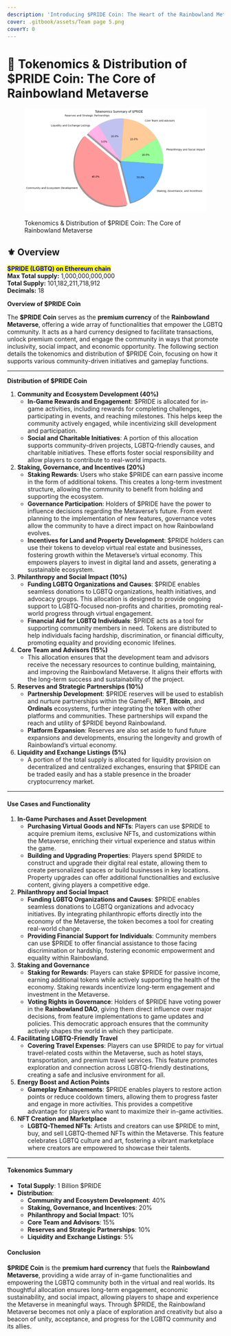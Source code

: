 ```yaml
---
description: 'Introducing $PRIDE Coin: The Heart of the Rainbowland Metaverse'
cover: .gitbook/assets/Team page 5.png
coverY: 0
---
```


# 🏦 Tokenomics & Distribution of $PRIDE Coin: The Core of Rainbowland Metaverse

<figure><img src=".gitbook/assets/download.png" alt=""><figcaption><p>Tokenomics &#x26; Distribution of $PRIDE Coin: The Core of Rainbowland Metaverse</p></figcaption></figure>

## ⚜️ Overview

<mark style="color:blue;">**$PRIDE (LGBTQ) on Ethereum chain**</mark>\
**Max Total supply:** 1,000,000,000,000\
**Total Supply:** 101,182,211,718,912\
**Decimals:** 18

**Overview of $PRIDE Coin**

The **$PRIDE Coin** serves as the **premium currency** of the **Rainbowland Metaverse**, offering a wide array of functionalities that empower the LGBTQ community. It acts as a hard currency designed to facilitate transactions, unlock premium content, and engage the community in ways that promote inclusivity, social impact, and economic opportunity. The following section details the tokenomics and distribution of $PRIDE Coin, focusing on how it supports various community-driven initiatives and gameplay functions.

***

**Distribution of $PRIDE Coin**

1. **Community and Ecosystem Development (40%)**
   * **In-Game Rewards and Engagement**: $PRIDE is allocated for in-game activities, including rewards for completing challenges, participating in events, and reaching milestones. This helps keep the community actively engaged, while incentivizing skill development and participation.
   * **Social and Charitable Initiatives**: A portion of this allocation supports community-driven projects, LGBTQ-friendly causes, and charitable initiatives. These efforts foster social responsibility and allow players to contribute to real-world impacts.
2. **Staking, Governance, and Incentives (20%)**
   * **Staking Rewards**: Users who stake $PRIDE can earn passive income in the form of additional tokens. This creates a long-term investment structure, allowing the community to benefit from holding and supporting the ecosystem.
   * **Governance Participation**: Holders of $PRIDE have the power to influence decisions regarding the Metaverse’s future. From event planning to the implementation of new features, governance votes allow the community to have a direct impact on how Rainbowland evolves.
   * **Incentives for Land and Property Development**: $PRIDE holders can use their tokens to develop virtual real estate and businesses, fostering growth within the Metaverse’s virtual economy. This empowers players to invest in digital land and assets, generating a sustainable ecosystem.
3. **Philanthropy and Social Impact (10%)**
   * **Funding LGBTQ Organizations and Causes**: $PRIDE enables seamless donations to LGBTQ organizations, health initiatives, and advocacy groups. This allocation is designed to provide ongoing support to LGBTQ-focused non-profits and charities, promoting real-world progress through virtual engagement.
   * **Financial Aid for LGBTQ Individuals**: $PRIDE acts as a tool for supporting community members in need. Tokens are distributed to help individuals facing hardship, discrimination, or financial difficulty, promoting equality and providing economic lifelines.
4. **Core Team and Advisors (15%)**
   * This allocation ensures that the development team and advisors receive the necessary resources to continue building, maintaining, and improving the Rainbowland Metaverse. It aligns their efforts with the long-term success and sustainability of the project.
5. **Reserves and Strategic Partnerships (10%)**
   * **Partnership Development**: $PRIDE reserves will be used to establish and nurture partnerships within the GameFi, **NFT**, **Bitcoin**, and **Ordinals** ecosystems, further integrating the token with other platforms and communities. These partnerships will expand the reach and utility of $PRIDE beyond Rainbowland.
   * **Platform Expansion**: Reserves are also set aside to fund future expansions and developments, ensuring the longevity and growth of Rainbowland’s virtual economy.
6. **Liquidity and Exchange Listings (5%)**
   * A portion of the total supply is allocated for liquidity provision on decentralized and centralized exchanges, ensuring that $PRIDE can be traded easily and has a stable presence in the broader cryptocurrency market.

***

#### **Use Cases and Functionality**

1. **In-Game Purchases and Asset Development**
   * **Purchasing Virtual Goods and NFTs**: Players can use $PRIDE to acquire premium items, exclusive NFTs, and customizations within the Metaverse, enriching their virtual experience and status within the game.
   * **Building and Upgrading Properties**: Players spend $PRIDE to construct and upgrade their digital real estate, allowing them to create personalized spaces or build businesses in key locations. Property upgrades can offer additional functionalities and exclusive content, giving players a competitive edge.
2. **Philanthropy and Social Impact**
   * **Funding LGBTQ Organizations and Causes**: $PRIDE enables seamless donations to LGBTQ organizations and advocacy initiatives. By integrating philanthropic efforts directly into the economy of the Metaverse, the token becomes a tool for creating real-world change.
   * **Providing Financial Support for Individuals**: Community members can use $PRIDE to offer financial assistance to those facing discrimination or hardship, fostering economic empowerment and equality within Rainbowland.
3. **Staking and Governance**
   * **Staking for Rewards**: Players can stake $PRIDE for passive income, earning additional tokens while actively supporting the health of the economy. Staking rewards incentivize long-term engagement and investment in the Metaverse.
   * **Voting Rights in Governance**: Holders of $PRIDE have voting power in the **Rainbowland DAO**, giving them direct influence over major decisions, from feature implementations to game updates and policies. This democratic approach ensures that the community actively shapes the world in which they participate.
4. **Facilitating LGBTQ-Friendly Travel**
   * **Covering Travel Expenses**: Players can use $PRIDE to pay for virtual travel-related costs within the Metaverse, such as hotel stays, transportation, and premium travel services. This feature promotes exploration and connection across LGBTQ-friendly destinations, creating a safe and inclusive environment for all.
5. **Energy Boost and Action Points**
   * **Gameplay Enhancements**: $PRIDE enables players to restore action points or reduce cooldown timers, allowing them to progress faster and engage in more activities. This provides a competitive advantage for players who want to maximize their in-game activities.
6. **NFT Creation and Marketplace**
   * **LGBTQ-Themed NFTs**: Artists and creators can use $PRIDE to mint, buy, and sell LGBTQ-themed NFTs within the Metaverse. This feature celebrates LGBTQ culture and art, fostering a vibrant marketplace where creators are empowered to showcase their talents.

***

#### **Tokenomics Summary**

* **Total Supply**: 1 Billion $PRIDE
* **Distribution**:
  * **Community and Ecosystem Development**: 40%
  * **Staking, Governance, and Incentives**: 20%
  * **Philanthropy and Social Impact**: 10%
  * **Core Team and Advisors**: 15%
  * **Reserves and Strategic Partnerships**: 10%
  * **Liquidity and Exchange Listings**: 5%

#### Conclusion

**$PRIDE Coin** is the **premium hard currency** that fuels the **Rainbowland Metaverse**, providing a wide array of in-game functionalities and empowering the LGBTQ community both in the virtual and real worlds. Its thoughtful allocation ensures long-term engagement, economic sustainability, and social impact, allowing players to shape and experience the Metaverse in meaningful ways. Through $PRIDE, the Rainbowland Metaverse becomes not only a place of exploration and creativity but also a beacon of unity, acceptance, and progress for the LGBTQ community and its allies.
